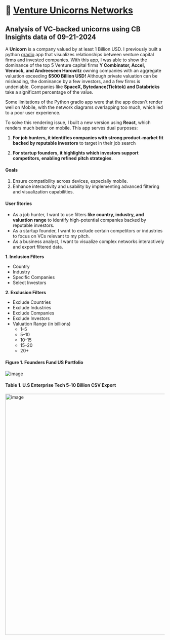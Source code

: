 # :unicorn: [Venture Unicorns Networks](https://mytpgveyvgm572kv.vercel.app) 

## Analysis of VC-backed unicorns using CB Insights data of 09-21-2024

A **Unicorn** is a company valued by at least 1 Billion USD. I previously built a python [gradio](https://leoncensh-networkx-saas.hf.space) app that visualizes relationships between venture capital firms and invested companies. With this app, I was able to show the dominance of the top 5 Venture capital firms **Y Combinator, Accel, Venrock, and Andreeseen Horowitz** owning companies with an aggregate valuation exceeding **$500 Billion USD!** Although private valuation can be misleading, the dominance by a few investors, and a few firms is undeniable. Companies like **SpaceX, Bytedance(Ticktok) and Databricks** take a significant percentage of the value. 

Some limitations of the Python gradio app were that the app doesn't render well on Mobile, with the network diagrams overlapping too much, which led to a poor user experience. 

To solve this rendering issue, I built a new version using **React**, which renders much better on mobile. This app serves dual purposes:

1. **For job hunters, it identifies companies with strong product-market fit backed by reputable investors** to target in their job search
   
2. **For startup founders, it highlights which investors support competitors, enabling refined pitch strategies**. 

 
#### Goals
1. Ensure compatibility across devices, especially mobile.
2. Enhance interactivity and usability by implementing advanced filtering and visualization capabilities.


#### User Stories
- As a job hunter, I want to use filters **like country, industry, and valuation range** to identify high-potential companies backed by reputable investors.
- As a startup founder, I want to exclude certain competitors or industries to focus on VCs relevant to my pitch.
- As a business analyst, I want to visualize complex networks interactively and export filtered data.

**1. Inclusion Filters**
 * Country
 * Industry
 * Specific Companies
 * Select Investors

**2. Exclusion Filters**
 - Exclude Countries
 - Exclude Industries
 - Exclude Companies
 - Exclude Investors
 - Valuation Range (in billions)
     * 1–5
     * 5–10
     * 10–15
     * 15–20
     * 20+

#### Figure 1. Founders Fund US Portfolio

![image](https://github.com/user-attachments/assets/e10623ba-8bb7-4cd7-80c4-cfd3a4100b74)

#### Table 1. U.S Enterprise Tech 5-10 Billion CSV Export

<img width="762" alt="image" src="https://github.com/user-attachments/assets/37bdfe1c-616c-4bbf-8935-7978c36b08d3" />

